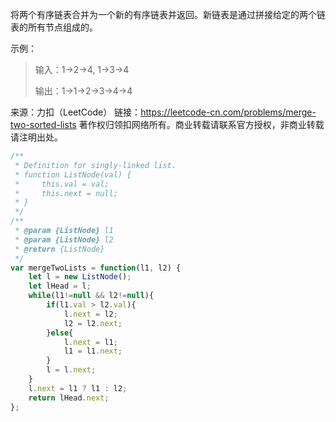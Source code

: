 将两个有序链表合并为一个新的有序链表并返回。新链表是通过拼接给定的两个链表的所有节点组成的。 

示例：

> 输入：1->2->4, 1->3->4
>
> 输出：1->1->2->3->4->4

来源：力扣（LeetCode）
链接：https://leetcode-cn.com/problems/merge-two-sorted-lists
著作权归领扣网络所有。商业转载请联系官方授权，非商业转载请注明出处。

```javascript
/**
 * Definition for singly-linked list.
 * function ListNode(val) {
 *     this.val = val;
 *     this.next = null;
 * }
 */
/**
 * @param {ListNode} l1
 * @param {ListNode} l2
 * @return {ListNode}
 */
var mergeTwoLists = function(l1, l2) {
    let l = new ListNode();
    let lHead = l;
    while(l1!=null && l2!=null){
        if(l1.val > l2.val){
            l.next = l2;
            l2 = l2.next;
        }else{
            l.next = l1;
            l1 = l1.next;
        }
        l = l.next;
    }
    l.next = l1 ? l1 : l2;
    return lHead.next;
};
```

